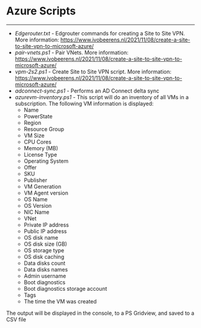 # Azure Scripts
---
- *Edgerouter.txt* - Edgrouter commands for creating a Site to Site VPN. More information: https://www.ivobeerens.nl/2021/11/08/create-a-site-to-site-vpn-to-microsoft-azure/
- *pair-vnets.ps1* - Pair VNets. More information: https://www.ivobeerens.nl/2021/11/08/create-a-site-to-site-vpn-to-microsoft-azure/ 
- *vpm-2s2.ps1* - Create Site to Site VPN script. More information: https://www.ivobeerens.nl/2021/11/08/create-a-site-to-site-vpn-to-microsoft-azure/ 
- *adconnect-sync.ps1* - Performs an AD Connect delta sync
- *azurevm-inventory.ps1* - This script will do an inventory of all VMs in a subscription. The following VM information is displayed: 
  - Name
  - PowerState
  - Region
  - Resource Group
  - VM Size
  - CPU Cores
  - Memory (MB)
  - License Type
  - Operating System
  - Offer
  - SKU
  - Publisher
  - VM Generation
  - VM Agent version
  - OS Name
  - OS Version
  - NIC Name
  - VNet
  - Private IP address
  - Public IP address
  - OS disk name
  - OS disk size (GB)
  - OS storage type
  - OS disk caching
  - Data disks count
  - Data disks names
  - Admin username
  - Boot diagnostics
  - Boot diagnostics storage account
  - Tags
  - The time the VM was created

The output will be displayed in the console, to a PS Gridview, and saved to a CSV file

